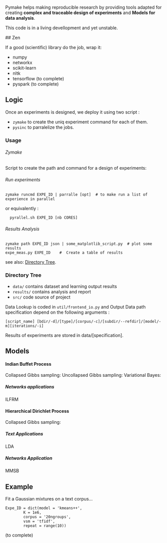 Pymake helps making reproducible research by providing tools adapted for creating **complex and traceable design of experiments** and **Models for data analysis**.

This code is in a living devellopment and yet unstable.

## Zen

If a good (scientific) library do the job, wrap it:
* numpy
* networkx
* scikit-learn
* nltk
* tensorflow (to complete)
* pyspark (to complete)

## Logic

Once an experiments is designed, we deploy it using two script :

*  `zymake` to create the uniq experiment command for each of them.
*  `pysinc` to parralelize the jobs.

### Usage
###### Zymake
Script to create the path and command for a design of experiments:

###### Run experiments
    zymake runcmd EXPE_ID | parralle [opt]  # to make run a list of experience in parallel

or equivalently :

      pyrallel.sh EXPE_ID [nb CORES]

######  Results Analysis
    zymake path EXPE_ID json | some_matplotlib_script.py  # plot some results
    expe_meas.py EXPE_ID    #  Create a table of results


see also: [Directory Tree](#directory-tree).

### Directory Tree

* `data/` contains dataset and learning output results
* `results/` contains analysis and report
* `src/` code source of project

Data Lookup is coded in `util/frontend_io.py` and Output Data path specification depend on the following arguments :

    [script_name] [bdir/-d]/[type]/[corpus/-c]/[subdir/--refdir]/[model/-m][iterations/-i]

Results of experiments are stored in data/[specification].

## Models


#### Indian Buffet Process

Collapsed Gibbs sampling:
Uncollapsed Gibbs sampling:
Variational Bayes:

##### Networks applications
ILFRM

#### Hierarchical Dirichlet Process

Collapsed Gibbs sampling:


##### Text Applications
LDA

##### Networks Application
MMSB

## Example

Fit a Gaussian mixtures on a text corpus...

    Expe_ID = dict(model = 'kmeans++',
            K = 1e6,
            corpus = '20ngroups',
            vsm = 'tfidf',
            repeat = range(10))

(to complete)

